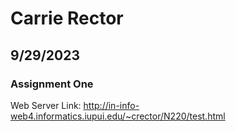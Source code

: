 # Carrie Rector
## 9/29/2023
### Assignment One
Web Server Link: http://in-info-web4.informatics.iupui.edu/~crector/N220/test.html
